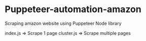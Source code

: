 # Puppeteer-automation-amazon
Scraping amazon website using Puppeteer Node library

index.js => Scrape 1 page
cluster.js => Scrape multiple pages 
